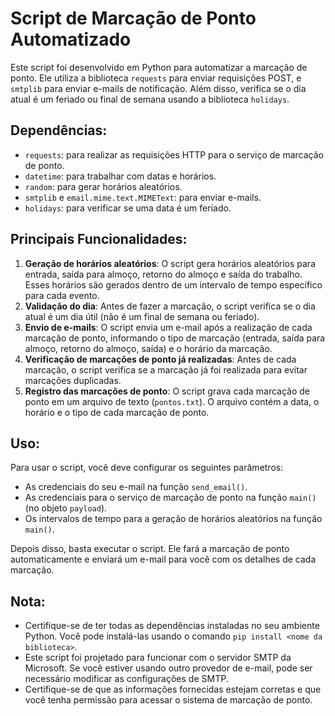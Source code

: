 # Script de Marcação de Ponto Automatizado

Este script foi desenvolvido em Python para automatizar a marcação de ponto. Ele utiliza a biblioteca `requests` para enviar requisições POST, e `smtplib` para enviar e-mails de notificação. Além disso, verifica se o dia atual é um feriado ou final de semana usando a biblioteca `holidays`.

## Dependências:

- `requests`: para realizar as requisições HTTP para o serviço de marcação de ponto.
- `datetime`: para trabalhar com datas e horários.
- `random`: para gerar horários aleatórios.
- `smtplib` e `email.mime.text.MIMEText`: para enviar e-mails.
- `holidays`: para verificar se uma data é um feriado.

## Principais Funcionalidades:

1. **Geração de horários aleatórios**: O script gera horários aleatórios para entrada, saída para almoço, retorno do almoço e saída do trabalho. Esses horários são gerados dentro de um intervalo de tempo específico para cada evento.
2. **Validação do dia**: Antes de fazer a marcação, o script verifica se o dia atual é um dia útil (não é um final de semana ou feriado).
3. **Envio de e-mails**: O script envia um e-mail após a realização de cada marcação de ponto, informando o tipo de marcação (entrada, saída para almoço, retorno do almoço, saída) e o horário da marcação.
4. **Verificação de marcações de ponto já realizadas**: Antes de cada marcação, o script verifica se a marcação já foi realizada para evitar marcações duplicadas.
5. **Registro das marcações de ponto**: O script grava cada marcação de ponto em um arquivo de texto (`pontos.txt`). O arquivo contém a data, o horário e o tipo de cada marcação de ponto.


## Uso:

Para usar o script, você deve configurar os seguintes parâmetros:

- As credenciais do seu e-mail na função `send_email()`.
- As credenciais para o serviço de marcação de ponto na função `main()` (no objeto `payload`).
- Os intervalos de tempo para a geração de horários aleatórios na função `main()`.

Depois disso, basta executar o script. Ele fará a marcação de ponto automaticamente e enviará um e-mail para você com os detalhes de cada marcação.

## Nota: 

- Certifique-se de ter todas as dependências instaladas no seu ambiente Python. Você pode instalá-las usando o comando `pip install <nome da biblioteca>`.
- Este script foi projetado para funcionar com o servidor SMTP da Microsoft. Se você estiver usando outro provedor de e-mail, pode ser necessário modificar as configurações de SMTP.
- Certifique-se de que as informações fornecidas estejam corretas e que você tenha permissão para acessar o sistema de marcação de ponto.
